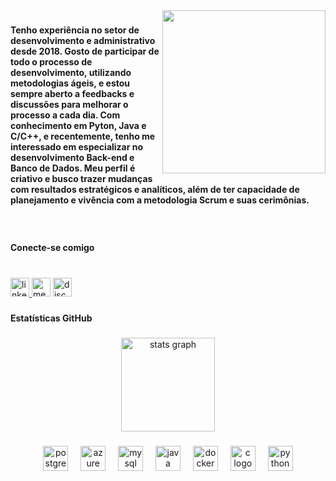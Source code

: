 <img align="right" height="261" src="https://cdna.artstation.com/p/assets/covers/images/046/203/830/smaller_square/luis-dasilva-luis-dasilva-finalsquare.jpg?1644529346"  />

###

<h4 align="left">Tenho experiência no setor de desenvolvimento e administrativo desde 2018. Gosto de participar de todo o processo de desenvolvimento, utilizando metodologias ágeis, e estou sempre aberto a feedbacks e discussões para melhorar o processo a cada dia. Com conhecimento em Pyton, Java e C/C++, e recentemente, tenho me interessado em especializar no desenvolvimento Back-end e Banco de Dados. Meu perfil é criativo e busco trazer mudanças com resultados estratégicos e analíticos, além de ter capacidade de planejamento e vivência com a metodologia Scrum e suas cerimônias.</h4>

###

<br clear="both">

<h4 align="left">Conecte-se comigo</h4>

###

<br clear="both">

<div align="left">
  <a href="https://www.linkedin.com/in/julio-fonseca-pfs/" target="_blank">
    <img src="https://img.shields.io/static/v1?message=LinkedIn&logo=linkedin&label=&color=09131b&logoColor=white&labelColor=&style=for-the-badge" height="30" alt="linkedin logo"  />
  </a>
  <img src="https://img.shields.io/static/v1?message=Medium&logo=medium&label=&color=09131b&logoColor=white&labelColor=&style=for-the-badge" height="30" alt="medium logo"  />
  <a href="https://discord.gg/6WEuJkuW" target="_blank">
    <img src="https://img.shields.io/static/v1?message=Discord&logo=discord&label=&color=09131b&logoColor=white&labelColor=&style=for-the-badge" height="30" alt="discord logo"  />
  </a>
</div>

###

<h4 align="left">Estatísticas GitHub</h4>

###

<div align="center">
  <img src="https://github-readme-stats.vercel.app/api?username=JuulioFonseca&hide_title=true&hide_rank=false&show_icons=true&include_all_commits=true&count_private=true&disable_animations=false&theme=codeSTACKr&locale=en&hide_border=true&order=1" height="150" alt="stats graph"  />
</div>

###

<div align="center">
  <img src="https://skillicons.dev/icons?i=postgres" height="40" alt="postgresql logo"  />
  <img width="12" />
  <img src="https://skillicons.dev/icons?i=azure" height="40" alt="azure logo"  />
  <img width="12" />
  <img src="https://skillicons.dev/icons?i=mysql" height="40" alt="mysql logo"  />
  <img width="12" />
  <img src="https://skillicons.dev/icons?i=java" height="40" alt="java logo"  />
  <img width="12" />
  <img src="https://skillicons.dev/icons?i=docker" height="40" alt="docker logo"  />
  <img width="12" />
  <img src="https://skillicons.dev/icons?i=c" height="40" alt="c logo"  />
  <img width="12" />
  <img src="https://skillicons.dev/icons?i=py" height="40" alt="python logo"  />
</div>

###
